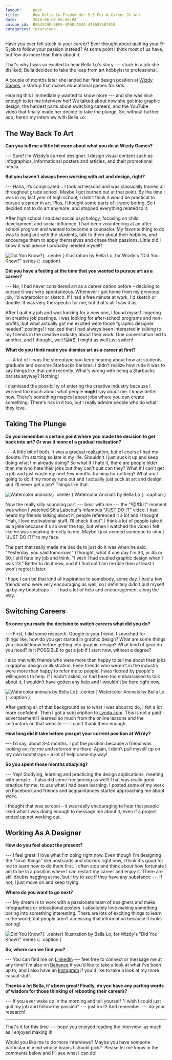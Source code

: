 ```yaml
---
layout:     post
title:      How Bella Lo Traded Her 9-5 For A Career In Art
date:       2016-06-07 08:00:00
unique_id:  BF64249F-DEF5-4D90-A03A-44BA875B7910
categories: interviews
---
```


Have you ever felt stuck in your career? Ever thought about quitting
your 9-5 job to follow your passion instead? At some point I think
most of us have, but few do more than think about it.

That's why I was so excited to hear Bella Lo's story --- stuck in a job
she disliked, Bella decided to take the leap from art hobbyist to
professional.

A couple of months later she landed her first design position
at [Wizdy Games](http://wizdygames.com/), a startup that makes
educational games for kids.

Hearing this I immediately wanted to know more --- and she was nice
enough to let me interview her! We talked about how she got into
graphic design, the hardest parts about switching careers, and the
YouTube video that finally made her decide to take the plunge. So,
without further ado, here’s my interview with Bella Lo:

The Way Back To Art
-------------------

**Can you tell me a little bit more about what you do at Wizdy Games?**

--- Sure! I’m Wizdy’s current designer. I design visual content such as
infographics, informational posters and articles, and their
promotional media.

**But you haven't always been working with art and design, right?**

--- Haha, it’s complicated… I took art lessons and was classically
trained all throughout grade school. Maybe I got burned out at that
point. By the time I was in my last year of high school, I didn’t
think it would be practical to pursue a career in art. Plus, I thought
some parts of it were boring. So I decided not to do art anymore, and
stopped everything related to it.

After high school I studied social psychology, focusing on child
development and social influence. I had been volunteering at an
after-school program and wanted to become a counselor. My favorite
thing to do was to hang out with the students, talk to them about
their hobbies, and encourage them to apply themselves and chase their
passions. Little did I know it was advice I probably needed myself!

![Did You Know?](/assets/bella-lo-winter.png){: .center }
Illustration by Bella Lo, for Wizdy's "Did You Know?" series
{: .caption}

**Did you have a feeling at the time that you wanted to pursue art as
a career?**

--- No, I had never considered art as a career option before –
deciding to pursue it was very spontaneous. Whenever I got home from
my previous job, I'd watercolor or sketch. If I had a free minute at
work, I'd sketch or doodle. It was very therapeutic for me, but that's
all I saw it as.

After I quit my job and was looking for a new one, I found myself
lingering on creative job postings. I was looking for after-school
programs and non-profits, but what actually got me excited were those
“graphic designer needed” postings! I realized that I had always been
interested in talking to my friends in the creative industry about
their work. One conversation led to another, and I thought, well !@#$,
I might as well just switch!

**What do you think made you dismiss art as a career at first?**

--- A lot of it was the stereotype you keep hearing about how art
students graduate and become Starbucks baristas. I didn't realize how
rude it was to say things like that until recently. What's wrong with
being a Starbucks barista anyway? Nothing!

I dismissed the possibility of entering the creative industry because
I worried too much about what people **might** say about me.
I know better now. There's something magical about jobs where you can
create something. There's risk in it too, but I really admire people
who do what they love.

Taking The Plunge
-----------------

**Do you remember a certain point where you made the decision to get
back into art? Or was it more of a gradual realisation?**

--- A little bit of both. It was a gradual realization, but of course
I had my doubts: I'm starting so late in my life. Shouldn't I just
suck it up and keep doing what I'm already doing? So what if I hate
it, there are people older than me who hate their jobs but they can't
quit can they? What if I can't get a job and just waste my next few
months training for nothing? What am I going to do if my money runs
out and I actually just suck at art and design, and I'll never get
a job? Things like that.

![Watercolor animals](/assets/bella-lo-fox.jpg){: .center }
Watercolor Animals by Bella Lo
{: .caption }

Now the really silly sounding part --- bear with me --- the "!@#$ it"
moment was when I watched Shia Labeouf's infamous ["JUST DO
IT"](https://www.youtube.com/watch?v=ZXsQAXx_ao0) video. I had heard
my friends talking about it, people referenced it a lot and I thought
“Hah, I love motivational stuff, I’ll check it out”. I think a lot of
people take it as a joke because it's so over the top, but when
I watched the video I felt like he was speaking directly to me. Maybe
I just needed someone to shout "JUST DO IT!” to my face.

The part that really made me decide to just do it was when he said,
"Yesterday, you said tomorrow!" I thought, what if one day I'm 30, or
45 or 50, I still hate my job and think, "I wish I had studied graphic
design when I was 23." Better to do it now, and if I find out I am
terrible then at least I won't regret it later.

I hope I can be that kind of inspiration to somebody, some day. I had
a few friends who were very encouraging as well, so I definitely
didn’t pull myself up by my bootstraps --- I had a lot of help and
encouragement along the way.

Switching Careers
-----------------

**So once you made the decision to switch careers what did you do?**

--– First, I did some research. Google is your friend. I searched for
things like, how do you get started in graphic design? What are some
things you should know before getting into graphic design? What kind
of gear do you need? Is it POSSIBLE to get a job if I start now,
without a degree?

I also met with friends who were more than happy to tell me about
their jobs in graphic design or illustration. Even friends who weren't
in the industry were more than happy to refer me to people. I was
floored by people's willingness to help. If I hadn’t asked, or had
been too embarrassed to talk about it, I wouldn't have gotten any help
and I wouldn't be here right now.

![Watercolor animals by Bella
Lo](/assets/bella-lo-dog-and-canary.jpg){: .center }
Watercolor Animals by Bella Lo
{: .caption }

After getting all of that background as to what I was about to do,
I felt a lot more confident. Then I got a subscription to
[Lynda.com](http://lynda.com/). This is not a paid advertisement!
I learned so much from the online lessons and the instructors on that
website --- I can't thank them enough.

**How long did it take before you got your current position at
Wizdy?**

–-- I’d say, about 3-4 months. I got the position because a friend was
looking out for me and referred me there. Again, I didn’t pull myself
up on my own bootstraps – a lot of help came my way!

**So you spent those months studying?**

--- Yep! Studying, learning and practicing the design applications,
meeting with people… I also did some freelancing as well! That was
really good practice for me, to use what I had been learning. I posted
some of my work on Facebook and friends and acquaintances started
approaching me about work.

I thought that was so cool – it was really encouraging to hear that
people liked what I was doing enough to message me about it, even if
a project ended up not working out.

Working As A Designer
---------------------

**How do you feel about the present?**

--- I feel great! I love what I'm doing right now. Even though I'm
designing the "small things" like postcards and stickers right now,
I think it's good for me to learn how to do them first. I often stop
and think about how fortunate I am to be in a position where I can
restart my career and enjoy it. There are still doubts nagging at me,
but I try to see if they have any substance --- if not, I just move on
and keep trying.

**Where do you want to go next?**

--- My dream is to work with a passionate team of designers and make
infographics or educational posters. I absolutely love making
something boring into something interesting. There are lots of
exciting things to learn in the world, but people aren’t accessing
that information because it looks boring!

![Did You Know?](/assets/bella-lo-nintendo-controller.png){: .center}
Illustration by Bella Lo, for Wizdy's "Did You Know?" series
{: .caption }


**So, where can we find you?**

--- You can find me on
[LinkedIn](https://www.linkedin.com/in/bellalo) --- feel free to connect
or message me at any time! I'm also on
[Behance](http://behance.net/isa-bella) if you'd like to take a look
at what I've been up to, and I also have
an [Instagram](https://www.instagram.com/iis.bella) if you'd like to
take a look at my more casual stuff.

**Thanks a lot Bella, it's been great! Finally, do you have any
parting words of wisdom for those thinking of rebooting their
careers?**

--- If you ever wake up in the morning and tell yourself "I wish
I could just quit my job and follow my passion" --- just do it! And
remember --- do your research!

---

That's it for this time --- hope you enjoyed reading the interview  as
much as I enjoyed making it!

Would you like me to do more interviews? Maybe you have someone
particular in mind whose brains I should pick?  Please let me know in
the comments below and I'll see what I can do!
